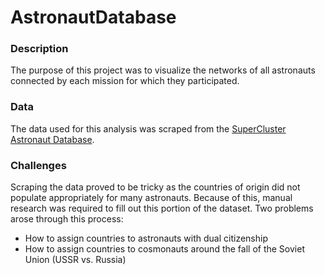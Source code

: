 # AstronautDatabase

### Description

The purpose of this project was to visualize the networks of all astronauts connected by each mission for which they participated.  

### Data

The data used for this analysis was scraped from the [SuperCluster Astronaut Database](https://www.supercluster.com/astronauts).


### Challenges

Scraping the data proved to be tricky as the countries of origin did not populate appropriately for many astronauts.  Because of this, manual research was required to fill out this portion of the dataset.  Two problems arose through this process:
- How to assign countries to astronauts with dual citizenship
- How to assign countries to cosmonauts around the fall of the Soviet Union (USSR vs. Russia)
